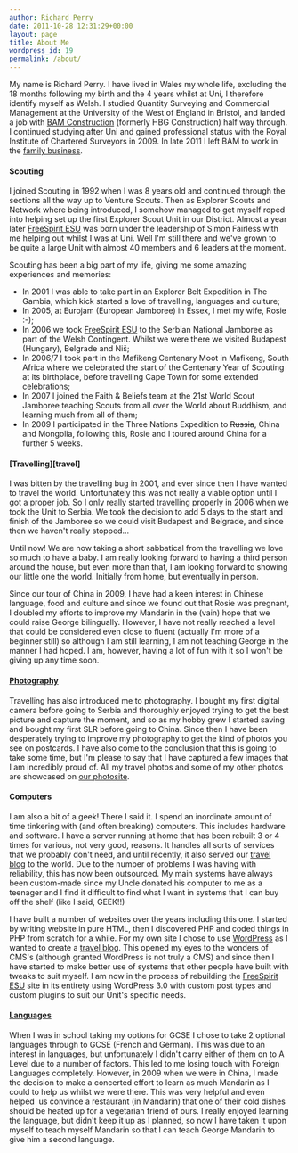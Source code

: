 ```yaml
---
author: Richard Perry
date: 2011-10-28 12:31:29+00:00
layout: page
title: About Me
wordpress_id: 19
permalink: /about/
---
```


My name is Richard Perry. I have lived in Wales my whole life, excluding the 18 months following
my birth and the 4 years whilst at Uni, I therefore identify myself as Welsh. I studied Quantity
Surveying and Commercial Management at the University of the West of England in Bristol, and
landed a job with [BAM Construction][bam] (formerly HBG Construction) half way
through. I continued studying after Uni and gained professional status with the Royal Institute
of Chartered Surveyors in 2009. In late 2011 I left BAM to work in the
[family business][cp].

#### Scouting

I joined Scouting in 1992 when I was 8 years old and continued through the sections all the way
up to Venture Scouts. Then as Explorer Scouts and Network where being introduced, I somehow
managed to get myself roped into helping set up the first Explorer Scout Unit in our District.
Almost a year later [FreeSpirit ESU][fs] was born under the leadership of Simon Fairless with
me helping out whilst I was at Uni. Well I'm still there and we've grown to be quite a large
Unit with almost 40 members and 6 leaders at the moment.

Scouting has been a big part of my life, giving me some amazing experiences and memories:
	
  * In 2001 I was able to take part in an Explorer Belt Expedition in The Gambia, which kick started a love of travelling, languages and culture;
  * In 2005, at Eurojam (European Jamboree) in Essex, I met my wife, Rosie :-);
  * In 2006 we took [FreeSpirit ESU][fs] to the Serbian National Jamboree as part of the Welsh Contingent. Whilst we were there we visited Budapest (Hungary), Belgrade and Niš;
  * In 2006/7 I took part in the Mafikeng Centenary Moot in Mafikeng, South Africa where we celebrated the start of the Centenary Year of Scouting at its birthplace, before travelling Cape Town for some extended celebrations;
  * In 2007 I joined the Faith & Beliefs team at the 21st World Scout Jamboree teaching Scouts from all over the World about Buddhism, and learning much from all of them;
  * In 2009 I participated in the Three Nations Expedition to <del>Russia</del>, China and Mongolia, following this, Rosie and I toured around China for a further 5 weeks.

#### [Travelling][travel]

I was bitten by the travelling bug in 2001, and ever since then I have wanted to travel the
world. Unfortunately this was not really a viable option until I got a proper job. So I only
really started travelling properly in 2006 when we took the Unit to Serbia. We took the
decision to add 5 days to the start and finish of the Jamboree so we could visit Budapest and
Belgrade, and since then we haven't really stopped...

Until now! We are now taking a short sabbatical from the travelling we love so much to have a
baby. I am really looking forward to having a third person around the house, but even more than
that, I am looking forward to showing our little one the world. Initially from home, but
eventually in person.

Since our tour of China in 2009, I have had a keen interest in Chinese language, food and
culture and since we found out that Rosie was pregnant, I doubled my efforts to improve my
Mandarin in the (vain) hope that we could raise George bilingually. However, I have not really
reached a level that could be considered even close to fluent (actually I'm more of a beginner
still) so although I am still learning, I am not teaching George in the manner I had hoped. I
am, however, having a lot of fun with it so I won't be giving up any time soon.

#### [Photography](/photography/)

Travelling has also introduced me to photography. I bought my first digital camera before going
to Serbia and thoroughly enjoyed trying to get the best picture and capture the moment, and so
as my hobby grew I started saving and bought my first SLR before going to China. Since then I
have been desperately trying to improve my photography to get the kind of photos you see on
postcards. I have also come to the conclusion that this is going to take some time, but I'm please
to say that I have captured a few images that I am incredibly proud of. All my travel photos and
some of my other photos are showcased on [our photosite][pho].

#### Computers

I am also a bit of a geek! There I said it. I spend an inordinate amount of time tinkering with
(and often breaking) computers. This includes hardware and software. I have a server running at
home that has been rebuilt 3 or 4 times for various, not very good, reasons. It handles all sorts
of services that we probably don't need, and until recently, it also served our
[travel blog][tra] to the world. Due to the number of problems I
was having with reliability, this has now been outsourced. My main systems have always been
custom-made since my Uncle donated his computer to me as a teenager and I find it difficult to
find what I want in systems that I can buy off the shelf (like I said, GEEK!!)

I have built a number of websites over the years including this one. I started by writing website
in pure HTML, then I discovered PHP and coded things in PHP from scratch for a while. For my own
site I chose to use [WordPress][wp] as I wanted to create a [travel blog][tra]. This opened my
eyes to the wonders of CMS's (although granted WordPress is not truly a CMS) and since then I
have started to make better use of systems that other people have built with tweaks to suit
myself. I am now in the process of rebuilding the [FreeSpirit ESU][fs] site in its entirety
using WordPress 3.0 with custom post types and custom plugins to suit our Unit's specific needs.

#### [Languages](/languages/)

When I was in school taking my options for GCSE I chose to take 2 optional languages through to
GCSE (French and German). This was due to an interest in languages, but unfortunately I didn't
carry either of them on to A Level due to a number of factors. This led to me losing touch with
Foreign Languages completely. However, in 2009 when we were in China, I made the decision to make
a concerted effort to learn as much Mandarin as I could to help us whilst we were there. This was
very helpful and even helped  us convince a restaurant (in Mandarin) that one of their cold dishes
should be heated up for a vegetarian friend of ours. I really enjoyed learning the language, but
didn't keep it up as I planned, so now I have taken it upon myself to teach myself Mandarin so that
I can teach George Mandarin to give him a second language.

[bam]: http://www.bam.co.uk/ "BAM Construct UK Ltd"
[cp]: http://www.cpconstruction.co.uk/ "CP Construction (Gwent) Ltd"
[fs]: http://www.freespiritesu.org.uk/ "FreeSpirit Explorer Scout Unit"
[tra]: http://travel.perry-online.me.uk/ "Rosie & Jim's Travel Blog"
[pho]: http://photos.perry-online.me.uk/ "Rosie & Jim's Photo Gallery"
[wp]: http://www.wordpress.org/ "WordPress"
[jk]: http://jekyllrb.com/ "Jekyll &bull; Simple, blog-aware, static sites"
